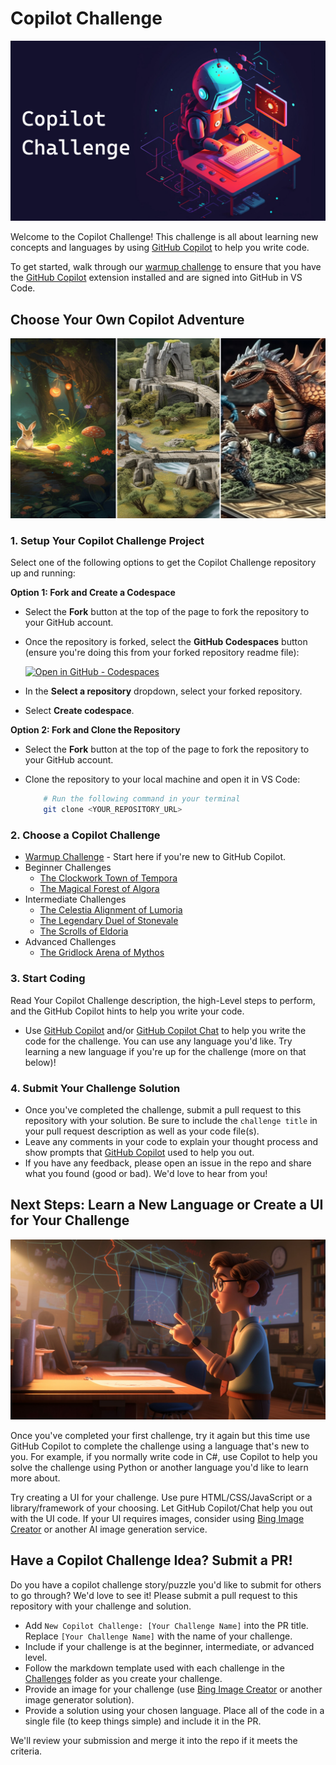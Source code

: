 # Copilot Challenge

<img src="./Images/robot-challenge.jpg" />

Welcome to the Copilot Challenge! This challenge is all about learning new concepts and languages by using [GitHub Copilot](https://github.com/features/copilot) to help you write code.

To get started, walk through our [warmup challenge](./Challenges/StartHere.md) to ensure that you have the [GitHub Copilot](https://marketplace.visualstudio.com/items?itemName=GitHub.copilot) extension installed and are signed into GitHub in VS Code.

## Choose Your Own Copilot Adventure

<img src="./Images/choose-own-adventure.jpg" />

### 1. Setup Your Copilot Challenge Project

Select one of the following options to get the Copilot Challenge repository up and running:

**Option 1: Fork and Create a Codespace**

- Select the **Fork** button at the top of the page to fork the repository to your GitHub account.
- Once the repository is forked, select the **GitHub Codespaces** button (ensure you're doing this from your forked repository readme file):

    [![Open in GitHub - Codespaces](https://img.shields.io/static/v1?style=for-the-badge&label=GitHub+Codespaces&message=Open&color=brightgreen&logo=github)](https://github.com/codespaces/new?hide_repo_select=true&ref=main&machine=standardLinux32gb&devcontainer_path=.devcontainer%2Fdevcontainer.json&location=WestUs2)

- In the **Select a repository** dropdown, select your forked repository.
- Select **Create codespace**.

**Option 2: Fork and Clone the Repository**

- Select the **Fork** button at the top of the page to fork the repository to your GitHub account.
- Clone the repository to your local machine and open it in VS Code:

    ```bash
        # Run the following command in your terminal
        git clone <YOUR_REPOSITORY_URL>
    ```

### 2. Choose a Copilot Challenge

- [Warmup Challenge](./Challenges/StartHere.md) - Start here if you're new to GitHub Copilot.
- Beginner Challenges
    - [The Clockwork Town of Tempora](./Challenges/1-Beginner/The-Clockwork-Town-of-Tempora.md)
    - [The Magical Forest of Algora](./Challenges/1-Beginner/The-Magical-Forest-of-Algora.md)
- Intermediate Challenges
    - [The Celestia Alignment of Lumoria](./Challenges/2-Intermediate/The-Celestial-Alignment-of-Lumoria.md)
    - [The Legendary Duel of Stonevale](./Challenges/2-Intermediate/The-Legendary-Duel-of-Stonevale.md)
    - [The Scrolls of Eldoria](./Challenges/2-Intermediate/The-Scrolls-of-Eldoria.md)
- Advanced Challenges
    - [The Gridlock Arena of Mythos](./Challenges/3-Advanced/The-Gridlock-Arena-of-Mythos.md)

### 3. Start Coding

Read Your Copilot Challenge description, the high-Level steps to perform, and the GitHub Copilot hints to help you write your code.

- Use [GitHub Copilot](https://marketplace.visualstudio.com/items?itemName=GitHub.copilot) and/or [GitHub Copilot Chat](https://marketplace.visualstudio.com/items?itemName=GitHub.copilot-chat) to help you write the code for the challenge. You can use any language you'd like. Try learning a new language if you're up for the challenge (more on that below)!

### 4. Submit Your Challenge Solution

- Once you've completed the challenge, submit a pull request to this repository with your solution. Be sure to include the `challenge title` in your pull request description as well as your code file(s). 
- Leave any comments in your code to explain your thought process and show prompts that [GitHub Copilot](https://github.com/features/copilot) used to help you out.
- If you have any feedback, please open an issue in the repo and share what you found (good or bad). We'd love to hear from you!

## Next Steps: Learn a New Language or Create a UI for Your Challenge

<img src="./Images/learn-more.jpg" />

Once you've completed your first challenge, try it again but this time use GitHub Copilot to complete the challenge using a language that's new to you. For example, if you normally write code in C#, use Copilot to help you solve the challenge using Python or another language you'd like to learn more about.

Try creating a UI for your challenge. Use pure HTML/CSS/JavaScript or a library/framework of your choosing. Let GitHub Copilot/Chat help you out with the UI code. If your UI requires images, consider using [Bing Image Creator](https://www.bing.com/create) or another AI image generation service.

## Have a Copilot Challenge Idea? Submit a PR!

Do you have a copilot challenge story/puzzle you'd like to submit for others to go through? We'd love to see it! Please submit a pull request to this repository with your challenge and solution. 

- Add `New Copilot Challenge: [Your Challenge Name]` into the PR title. Replace `[Your Challenge Name]` with the name of your challenge.
- Include if your challenge is at the beginner, intermediate, or advanced level.
- Follow the markdown template used with each challenge in the [Challenges](./Challenges) folder as you create your challenge.
- Provide an image for your challenge (use [Bing Image Creator](https://www.bing.com/create) or another image generator solution).
- Provide a solution using your chosen language. Place all of the code in a single file (to keep things simple) and include it in the PR.

We'll review your submission and merge it into the repo if it meets the criteria.
